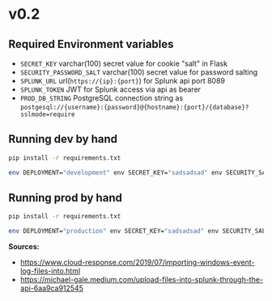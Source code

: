 # v0.2

## Required Environment variables
- `SECRET_KEY` varchar(100) secret value for cookie "salt" in Flask
- `SECURITY_PASSWORD_SALT` varchar(100) secret value for password salting
- `SPLUNK_URL` url(`https://{ip}:{port}`) for Splunk api port 8089
- `SPLUNK_TOKEN` JWT for Splunk access via api as bearer
- `PROD_DB_STRING` PostgreSQL connection string as `postgesql://{username}:{password}@{hostname}:{port}/{database}?sslmode=require`

## Running dev by hand
```bash
pip install -r requirements.txt

env DEPLOYMENT="development" env SECRET_KEY="sadsadsad" env SECURITY_SALT_PASSWORD="asdasda" env SPLUNK_URL="https://127.0.0.1:8089" env SPLUNK_TOKEN="eyJra.." env python app.py
```

## Running prod by hand
```bash
pip install -r requirements.txt

env DEPLOYMENT="production" env SECRET_KEY="sadsadsad" env SECURITY_SALT_PASSWORD="asdasda" env SPLUNK_URL="https://127.0.0.1:8089" env SPLUNK_TOKEN="eyJra.." env PROD_DB_STRING="" gunicorn --bind 0.0.0.0:9000 --access-logfile - app:app
```


**Sources:**
- https://www.cloud-response.com/2019/07/importing-windows-event-log-files-into.html
- https://michael-gale.medium.com/upload-files-into-splunk-through-the-api-6aa9ca912545


